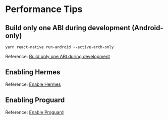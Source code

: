 # Performance Tips

## Build only one ABI during development (Android-only)
```
yarn react-native run-android --active-arch-only
```
Reference: [Build only one ABI during development](https://reactnative.dev/docs/build-speed#build-only-one-abi-during-development-android-only)

## Enabling Hermes
Reference: [Enable Hermes](https://reactnative.dev/docs/hermes#enabling-hermes)

## Enabling Proguard
Reference: [Enable Proguard](https://reactnative.dev/docs/signed-apk-android#enabling-proguard-to-reduce-the-size-of-the-apk-optional)